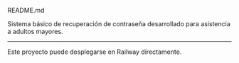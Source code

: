 README.md

Sistema básico de recuperación de contraseña desarrollado para asistencia a adultos mayores.

---

Este proyecto puede desplegarse en Railway directamente.

